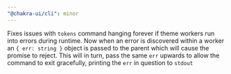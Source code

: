 ```yaml
---
"@chakra-ui/cli": minor
---
```


Fixes issues with `tokens` command hanging forever if theme workers run into
errors during runtime. Now when an error is discovered within a worker an
`{ err: string }` object is passed to the parent which will cause the promise to
reject. This will in turn, pass the same `err` upwards to allow the command to
exit gracefully, printing the `err` in question to `stdout`
